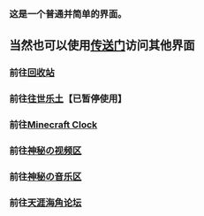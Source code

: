 
### 这是一个普通并简单的界面。



## 当然也可以使用[传送门](https://babutianya.github.io/)访问其他界面

### 前往[回收站](https://babutianya.github.io/Page-0)

### 前往[往世乐土](https://babutianya.github.io/Page-1)【已暂停使用】

### 前往[Minecraft Clock](https://babutianya.github.io/Page-2)

### 前往[神秘の视频区](https://babutianya.github.io/Page-3)

### 前往[神秘の音乐区](https://babutianya.github.io/Page-4)

### 前往[天涯海角论坛](https://bbs.457617.xyz)


